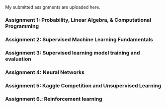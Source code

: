 My submitted assignments are uploaded here.

### Assignment 1: Probability, Linear Algebra, & Computational Programming

### Assignment 2: Supervised Machine Learning Fundamentals

### Assignment 3: Supervised learning model training and evaluation

### Assignment 4: Neural Networks

### Assignment 5: Kaggle Competition and Unsupervised Learning

### Assignment 6.: Reinforcement learning
